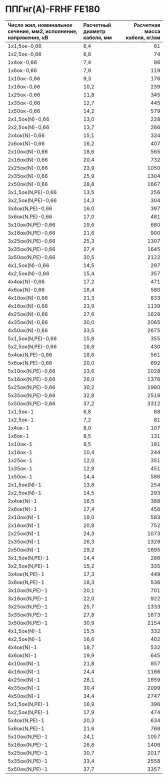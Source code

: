 # ППГнг(А)-FRHF FE180

| Число жил, номинальное сечение, мм2, исполнение, напряжение, кВ   | Расчетный диаметр кабеля, мм   |   Расчетная масса кабеля, кг/км |
|:------------------------------------------------------------------|:-------------------------------|--------------------------------:|
| 1х1,5ок-0,66                                                      | 6,4                            |                              61 |
| 1х2,5ок-0,66                                                      | 6,8                            |                              74 |
| 1х4ок-0,66                                                        | 7,4                            |                              96 |
| 1х6ок-0,66                                                        | 7,9                            |                             119 |
| 1х10ок-0,66                                                       | 9,3                            |                             176 |
| 1х16ок-0,66                                                       | 10,2                           |                             239 |
| 1х25ок-0,66                                                       | 11,8                           |                             345 |
| 1х35ок-0,66                                                       | 12,7                           |                             445 |
| 1х50ок-0,66                                                       | 14,2                           |                             579 |
| 2х1,5ок(N)-0,66                                                   | 13,0                           |                             228 |
| 2х2,5ок(N)-0,66                                                   | 13,7                           |                             266 |
| 2х4ок(N)-0,66                                                     | 15,1                           |                             334 |
| 2х6ок(N)-0,66                                                     | 16,2                           |                             407 |
| 2х10ок(N)-0,66                                                    | 18,6                           |                             565 |
| 2х16ок(N)-0,66                                                    | 20,4                           |                             732 |
| 2х25ок(N)-0,66                                                    | 23,9                           |                            1050 |
| 2х35ок(N)-0,66                                                    | 25,9                           |                            1304 |
| 2х50ок(N)-0,66                                                    | 28,8                           |                            1667 |
| 3х1,5ок(N,PE)-0,66                                                | 13,5                           |                             256 |
| 3х2,5ок(N,PE)-0,66                                                | 14,3                           |                             304 |
| 3х4ок(N,PE)-0,66                                                  | 16,0                           |                             397 |
| 3х6ок(N,PE)-0,66                                                  | 17,0                           |                             481 |
| 3х10ок(N,PE)-0,66                                                 | 19,6                           |                             680 |
| 3х16ок(N,PE)-0,66                                                 | 21,6                           |                             900 |
| 3х25ок(N,PE)-0,66                                                 | 25,3                           |                            1307 |
| 3х35ок(N,PE)-0,66                                                 | 27,4                           |                            1645 |
| 3х50ок(N,PE)-0,66                                                 | 30,5                           |                            2122 |
| 4х1,5ок(N)-0,66                                                   | 14,5                           |                             297 |
| 4х2,5ок(N)-0,66                                                   | 15,4                           |                             357 |
| 4х4ок(N)-0,66                                                     | 17,2                           |                             471 |
| 4х6ок(N)-0,66                                                     | 18,4                           |                             580 |
| 4х10ок(N)-0,66                                                    | 21,3                           |                             833 |
| 4х16ок(N)-0,66                                                    | 23,9                           |                            1139 |
| 4х25ок(N)-0,66                                                    | 27,6                           |                            1628 |
| 4х35ок(N)-0,66                                                    | 30,0                           |                            2065 |
| 4х50ок(N)-0,66                                                    | 33,5                           |                            2675 |
| 5х1,5ок(N,PE)-0,66                                                | 15,8                           |                             355 |
| 5х2,5ок(N,PE)-0,66                                                | 16,8                           |                             430 |
| 5х4ок(N,PE)-0,66                                                  | 18,6                           |                             561 |
| 5х6ок(N,PE)-0,66                                                  | 20,0                           |                             692 |
| 5х10ок(N,PE)-0,66                                                 | 23,6                           |                            1028 |
| 5х16ок(N,PE)-0,66                                                 | 26,0                           |                            1376 |
| 5х25ок(N,PE)-0,66                                                 | 30,2                           |                            1980 |
| 5х35ок(N,PE)-0,66                                                 | 32,8                           |                            2518 |
| 5х50ок(N,PE)-0,66                                                 | 37,2                           |                            3312 |
| 1х1,5ок-1                                                         | 6,8                            |                              68 |
| 1х2,5ок-1                                                         | 7,2                            |                              81 |
| 1х4ок-1                                                           | 8,0                            |                             107 |
| 1х6ок-1                                                           | 8,5                            |                             131 |
| 1х10ок-1                                                          | 9,5                            |                             181 |
| 1х16ок-1                                                          | 10,4                           |                             244 |
| 1х25ок-1                                                          | 12,0                           |                             351 |
| 1х35ок-1                                                          | 12,9                           |                             451 |
| 1х50ок-1                                                          | 14,4                           |                             586 |
| 2х1,5ок(N)-1                                                      | 13,8                           |                             254 |
| 2х2,5ок(N)-1                                                      | 14,5                           |                             293 |
| 2х4ок(N)-1                                                        | 16,5                           |                             388 |
| 2х6ок(N)-1                                                        | 17,4                           |                             456 |
| 2х10ок(N)-1                                                       | 19,0                           |                             583 |
| 2х16ок(N)-1                                                       | 20,8                           |                             752 |
| 2х25ок(N)-1                                                       | 24,3                           |                            1073 |
| 2х35ок(N)-1                                                       | 26,3                           |                            1329 |
| 2х50ок(N)-1                                                       | 29,2                           |                            1695 |
| 3х1,5ок(N,PE)-1                                                   | 14,4                           |                             286 |
| 3х2,5ок(N,PE)-1                                                   | 15,2                           |                             335 |
| 3х4ок(N,PE)-1                                                     | 17,3                           |                             449 |
| 3х6ок(N,PE)-1                                                     | 18,3                           |                             536 |
| 3х10ок(N,PE)-1                                                    | 20,1                           |                             701 |
| 3х16ок(N,PE)-1                                                    | 22,0                           |                             922 |
| 3х25ок(N,PE)-1                                                    | 25,7                           |                            1333 |
| 3х35ок(N,PE)-1                                                    | 27,8                           |                            1673 |
| 3х50ок(N,PE)-1                                                    | 30,9                           |                            2154 |
| 4х1,5ок(N)-1                                                      | 15,5                           |                             332 |
| 4х2,5ок(N)-1                                                      | 16,6                           |                             402 |
| 4х4ок(N)-1                                                        | 18,7                           |                             532 |
| 4х6ок(N)-1                                                        | 19,9                           |                             645 |
| 4х10ок(N)-1                                                       | 21,8                           |                             857 |
| 4х16ок(N)-1                                                       | 24,4                           |                            1166 |
| 4х25ок(N)-1                                                       | 28,1                           |                            1659 |
| 4х35ок(N)-1                                                       | 30,4                           |                            2099 |
| 4х50ок(N)-1                                                       | 34,4                           |                            2747 |
| 5х1,5ок(N,PE)-1                                                   | 16,9                           |                             396 |
| 5х2,5ок(N,PE)-1                                                   | 17,9                           |                             474 |
| 5х4ок(N,PE)-1                                                     | 20,3                           |                             634 |
| 5х6ок(N,PE)-1                                                     | 21,6                           |                             768 |
| 5х10ок(N,PE)-1                                                    | 24,1                           |                            1057 |
| 5х16ок(N,PE)-1                                                    | 26,6                           |                            1408 |
| 5х25ок(N,PE)-1                                                    | 30,7                           |                            2017 |
| 5х35ок(N,PE)-1                                                    | 33,4                           |                            2558 |
| 5х50ок(N,PE)-1                                                    | 37,7                           |                            3357 |